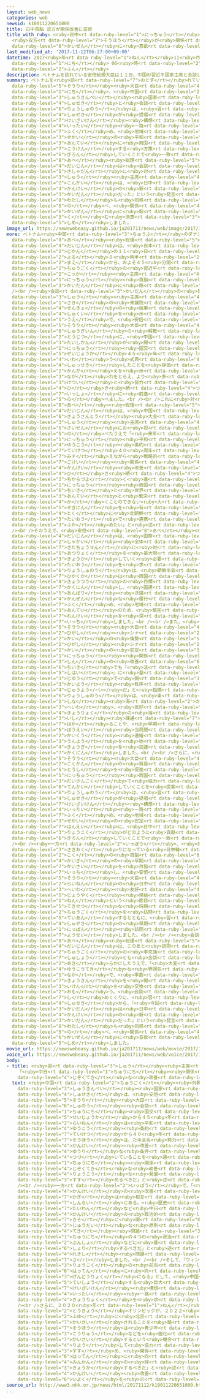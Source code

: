 ```yaml
---
layout: web_news
categories: web
newsid: k10011220651000
title: 日中首脳 双方が関係改善に意欲
title_with_ruby: <ruby>日中<rt data-ruby-level="1">にっちゅう</rt></ruby><ruby>首脳<rt data-ruby-level="6">しゅのう</rt></ruby>
  <ruby>双方<rt data-ruby-level="7">そうほう</rt></ruby>が<ruby>関係<rt data-ruby-level="4">かんけい</rt></ruby><ruby>改善<rt
  data-ruby-level="6">かいぜん</rt></ruby>に<ruby>意欲<rt data-ruby-level="6">いよく</rt></ruby>
last_modified_at: '2017-11-12T06:27:00+09:00'
datetime: 2017<ruby>年<rt data-ruby-level="1">ねん</rt></ruby>11<ruby>月<rt data-ruby-level="1">がつ</rt></ruby>12<ruby>日<rt
  data-ruby-level="1">にち</rt></ruby> 06<ruby>時<rt data-ruby-level="2">じ</rt></ruby>27<ruby>分<rt
  data-ruby-level="2">ふん</rt></ruby>
description: ベトナムを訪れている安倍総理大臣は１１日、中国の習近平国家主席と会談し、両首脳は、習主席が提唱する経済圏構想「一帯一路」を含め、地域や世界の平和と安定に両国が貢献する方策を議論していくことで一致しました。安倍総理大臣は会談のあと記者団に対し、「習主席から『今回は、日中関係の新たなスタートとなる会談だった』という発言があったが、私も同感だ」と述べ、関係改善に取り組む決意を示しました。
summary: ベトナムを<ruby>訪<rt data-ruby-level="7">おとず</rt></ruby>れている<ruby>安倍<rt data-ruby-level="8">あべ</rt></ruby><ruby>総理<rt
  data-ruby-level="5">そうり</rt></ruby><ruby>大臣<rt data-ruby-level="4">だいじん</rt></ruby>は１１<ruby>日<rt
  data-ruby-level="1">にち</rt></ruby>、<ruby>中国<rt data-ruby-level="2">ちゅうごく</rt></ruby>の<ruby>習近平<rt
  data-ruby-level="3">しゅうきんぺい</rt></ruby><ruby>国家<rt data-ruby-level="2">こっか</rt></ruby><ruby>主席<rt
  data-ruby-level="4">しゅせき</rt></ruby>と<ruby>会談<rt data-ruby-level="3">かいだん</rt></ruby>し、<ruby>両首脳<rt
  data-ruby-level="6">りょうしゅのう</rt></ruby>は、<ruby>習<rt data-ruby-level="3">しゅう</rt></ruby><ruby>主席<rt
  data-ruby-level="4">しゅせき</rt></ruby>が<ruby>提唱<rt data-ruby-level="5">ていしょう</rt></ruby>する<ruby>経済圏<rt
  data-ruby-level="7">けいざいけん</rt></ruby><ruby>構想<rt data-ruby-level="5">こうそう</rt></ruby>「<ruby>一帯<rt
  data-ruby-level="4">いったい</rt></ruby><ruby>一路<rt data-ruby-level="3">いちろ</rt></ruby>」を<ruby>含<rt
  data-ruby-level="7">ふく</rt></ruby>め、<ruby>地域<rt data-ruby-level="6">ちいき</rt></ruby>や<ruby>世界<rt
  data-ruby-level="3">せかい</rt></ruby>の<ruby>平和<rt data-ruby-level="3">へいわ</rt></ruby>と<ruby>安定<rt
  data-ruby-level="3">あんてい</rt></ruby>に<ruby>両国<rt data-ruby-level="3">りょうこく</rt></ruby>が<ruby>貢献<rt
  data-ruby-level="7">こうけん</rt></ruby>する<ruby>方策<rt data-ruby-level="6">ほうさく</rt></ruby>を<ruby>議論<rt
  data-ruby-level="6">ぎろん</rt></ruby>していくことで<ruby>一致<rt data-ruby-level="7">いっち</rt></ruby>しました。<ruby>安倍<rt
  data-ruby-level="8">あべ</rt></ruby><ruby>総理<rt data-ruby-level="5">そうり</rt></ruby><ruby>大臣<rt
  data-ruby-level="4">だいじん</rt></ruby>は<ruby>会談<rt data-ruby-level="3">かいだん</rt></ruby>のあと<ruby>記者団<rt
  data-ruby-level="5">きしゃだん</rt></ruby>に<ruby>対<rt data-ruby-level="3">たい</rt></ruby>し、「<ruby>習<rt
  data-ruby-level="3">しゅう</rt></ruby><ruby>主席<rt data-ruby-level="4">しゅせき</rt></ruby>から『<ruby>今回<rt
  data-ruby-level="2">こんかい</rt></ruby>は、<ruby>日中<rt data-ruby-level="1">にっちゅう</rt></ruby><ruby>関係<rt
  data-ruby-level="4">かんけい</rt></ruby>の<ruby>新<rt data-ruby-level="2">あら</rt></ruby>たなスタートとなる<ruby>会談<rt
  data-ruby-level="3">かいだん</rt></ruby>だった』という<ruby>発言<rt data-ruby-level="3">はつげん</rt></ruby>があったが、<ruby>私<rt
  data-ruby-level="8">わたし</rt></ruby>も<ruby>同感<rt data-ruby-level="3">どうかん</rt></ruby>だ」と<ruby>述<rt
  data-ruby-level="5">の</rt></ruby>べ、<ruby>関係<rt data-ruby-level="4">かんけい</rt></ruby><ruby>改善<rt
  data-ruby-level="6">かいぜん</rt></ruby>に<ruby>取<rt data-ruby-level="3">と</rt></ruby>り<ruby>組<rt
  data-ruby-level="3">く</rt></ruby>む<ruby>決意<rt data-ruby-level="3">けつい</rt></ruby>を<ruby>示<rt
  data-ruby-level="5">しめ</rt></ruby>しました。
image_url: https://newswebeasy.github.io/ja201711/news/web/image/2017/11/12/K10011220651_1711120607_1711120609_01_03.jpg
more: ベトナム<ruby>中部<rt data-ruby-level="3">ちゅうぶ</rt></ruby>のダナンを<ruby>訪<rt data-ruby-level="7">おとず</rt></ruby>れている<ruby>安倍<rt
  data-ruby-level="8">あべ</rt></ruby><ruby>総理<rt data-ruby-level="5">そうり</rt></ruby><ruby>大臣<rt
  data-ruby-level="4">だいじん</rt></ruby>は、<ruby>日本<rt data-ruby-level="1">にっぽん</rt></ruby><ruby>時間<rt
  data-ruby-level="2">じかん</rt></ruby>の１１<ruby>日<rt data-ruby-level="1">にち</rt></ruby><ruby>夜<rt
  data-ruby-level="2">よる</rt></ruby>８<ruby>時半<rt data-ruby-level="2">じはん</rt></ruby><ruby>前<rt
  data-ruby-level="2">まえ</rt></ruby>から、およそ４５<ruby>分間<rt data-ruby-level="2">ふんかん</rt></ruby>、<ruby>中国<rt
  data-ruby-level="2">ちゅうごく</rt></ruby>の<ruby>習近平<rt data-ruby-level="3">しゅうきんぺい</rt></ruby><ruby>国家<rt
  data-ruby-level="2">こっか</rt></ruby><ruby>主席<rt data-ruby-level="4">しゅせき</rt></ruby>との<ruby>日中<rt
  data-ruby-level="1">にっちゅう</rt></ruby><ruby>首脳<rt data-ruby-level="6">しゅのう</rt></ruby><ruby>会談<rt
  data-ruby-level="3">かいだん</rt></ruby>に<ruby>臨<rt data-ruby-level="7">のぞ</rt></ruby>みました。<br
  /><br /><ruby>会談<rt data-ruby-level="3">かいだん</rt></ruby>の<ruby>冒頭<rt data-ruby-level="7">ぼうとう</rt></ruby>、<ruby>習<rt
  data-ruby-level="3">しゅう</rt></ruby><ruby>主席<rt data-ruby-level="4">しゅせき</rt></ruby>は、<ruby>先<rt
  data-ruby-level="1">さき</rt></ruby>の<ruby>衆議院<rt data-ruby-level="6">しゅうぎいん</rt></ruby><ruby>選挙<rt
  data-ruby-level="4">せんきょ</rt></ruby>の<ruby>結果<rt data-ruby-level="4">けっか</rt></ruby>に<ruby>祝意<rt
  data-ruby-level="4">しゅくい</rt></ruby>を<ruby>示<rt data-ruby-level="5">しめ</rt></ruby>した<ruby>上<rt
  data-ruby-level="1">うえ</rt></ruby>で、<ruby>安倍<rt data-ruby-level="8">あべ</rt></ruby><ruby>総理<rt
  data-ruby-level="5">そうり</rt></ruby><ruby>大臣<rt data-ruby-level="4">だいじん</rt></ruby>らが<ruby>衆議院<rt
  data-ruby-level="6">しゅうぎいん</rt></ruby>の<ruby>解散<rt data-ruby-level="5">かいさん</rt></ruby><ruby>当日<rt
  data-ruby-level="2">とうじつ</rt></ruby>に、<ruby>中国<rt data-ruby-level="2">ちゅうごく</rt></ruby><ruby>大使館<rt
  data-ruby-level="3">たいしかん</rt></ruby>が<ruby>開<rt data-ruby-level="3">ひら</rt></ruby>いた、<ruby>日中<rt
  data-ruby-level="1">にっちゅう</rt></ruby><ruby>国交<rt data-ruby-level="2">こっこう</rt></ruby><ruby>正常化<rt
  data-ruby-level="5">せいじょうか</rt></ruby>４５<ruby>年<rt data-ruby-level="1">ねん</rt></ruby>などを<ruby>祝<rt
  data-ruby-level="4">いわ</rt></ruby>う<ruby>式典<rt data-ruby-level="4">しきてん</rt></ruby>に<ruby>出席<rt
  data-ruby-level="4">しゅっせき</rt></ruby>したことを<ruby>評価<rt data-ruby-level="5">ひょうか</rt></ruby>する<ruby>考<rt
  data-ruby-level="2">かんが</rt></ruby>えを<ruby>示<rt data-ruby-level="5">しめ</rt></ruby>し「この<ruby>流<rt
  data-ruby-level="3">なが</rt></ruby>れをとらえ、より<ruby>多<rt data-ruby-level="2">おお</rt></ruby>くの<ruby>決意<rt
  data-ruby-level="3">けつい</rt></ruby>と<ruby>努力<rt data-ruby-level="4">どりょく</rt></ruby>により<ruby>引<rt
  data-ruby-level="4">ひ</rt></ruby>き<ruby>続<rt data-ruby-level="4">つづ</rt></ruby>き<ruby>一緒<rt
  data-ruby-level="7">いっしょ</rt></ruby>に<ruby>前進<rt data-ruby-level="3">ぜんしん</rt></ruby>していきたい」と<ruby>述<rt
  data-ruby-level="5">の</rt></ruby>べました。<br /><br />これに<ruby>対<rt data-ruby-level="3">たい</rt></ruby>し、<ruby>安倍<rt
  data-ruby-level="8">あべ</rt></ruby><ruby>総理<rt data-ruby-level="5">そうり</rt></ruby><ruby>大臣<rt
  data-ruby-level="4">だいじん</rt></ruby>は、<ruby>中国<rt data-ruby-level="2">ちゅうごく</rt></ruby><ruby>共産党<rt
  data-ruby-level="6">きょうさんとう</rt></ruby><ruby>大会<rt data-ruby-level="2">たいかい</rt></ruby>での<ruby>習<rt
  data-ruby-level="3">しゅう</rt></ruby><ruby>主席<rt data-ruby-level="4">しゅせき</rt></ruby>の<ruby>再選<rt
  data-ruby-level="5">さいせん</rt></ruby>にお<ruby>祝<rt data-ruby-level="4">いわ</rt></ruby>いを<ruby>述<rt
  data-ruby-level="5">の</rt></ruby>べたうえで「<ruby>来年<rt data-ruby-level="2">らいねん</rt></ruby>の<ruby>日中<rt
  data-ruby-level="1">にっちゅう</rt></ruby><ruby>平和<rt data-ruby-level="3">へいわ</rt></ruby><ruby>友好<rt
  data-ruby-level="4">ゆうこう</rt></ruby><ruby>条約<rt data-ruby-level="5">じょうやく</rt></ruby><ruby>締結<rt
  data-ruby-level="7">ていけつ</rt></ruby>４０<ruby>周年<rt data-ruby-level="4">しゅうねん</rt></ruby>を<ruby>見据<rt
  data-ruby-level="7">みす</rt></ruby>えながら<ruby>戦略的<rt data-ruby-level="5">せんりゃくてき</rt></ruby><ruby>互恵<rt
  data-ruby-level="7">ごけい</rt></ruby><ruby>関係<rt data-ruby-level="4">かんけい</rt></ruby>のもと、<ruby>関係<rt
  data-ruby-level="4">かんけい</rt></ruby><ruby>改善<rt data-ruby-level="6">かいぜん</rt></ruby>を<ruby>引<rt
  data-ruby-level="4">ひ</rt></ruby>き<ruby>続<rt data-ruby-level="4">つづ</rt></ruby>き<ruby>力強<rt
  data-ruby-level="2">ちからづよ</rt></ruby>く<ruby>進<rt data-ruby-level="3">すす</rt></ruby>めたい。<ruby>日中<rt
  data-ruby-level="1">にっちゅう</rt></ruby><ruby>両国<rt data-ruby-level="3">りょうこく</rt></ruby>は<ruby>地域<rt
  data-ruby-level="6">ちいき</rt></ruby>と<ruby>世界<rt data-ruby-level="3">せかい</rt></ruby>の<ruby>安定<rt
  data-ruby-level="3">あんてい</rt></ruby>と<ruby>繁栄<rt data-ruby-level="7">はんえい</rt></ruby>に<ruby>欠<rt
  data-ruby-level="4">か</rt></ruby>くことのできない<ruby>大<rt data-ruby-level="1">おお</rt></ruby>きな<ruby>責任<rt
  data-ruby-level="5">せきにん</rt></ruby>を<ruby>有<rt data-ruby-level="3">ゆう</rt></ruby>している。<ruby>特<rt
  data-ruby-level="4">とく</rt></ruby>に<ruby>北朝鮮<rt data-ruby-level="7">きたちょうせん</rt></ruby>への<ruby>対応<rt
  data-ruby-level="5">たいおう</rt></ruby>で<ruby>連携<rt data-ruby-level="7">れんけい</rt></ruby>をさらに<ruby>深<rt
  data-ruby-level="3">ふか</rt></ruby>めたい」と<ruby>述<rt data-ruby-level="5">の</rt></ruby>べました。<br
  /><br />そのうえで、<ruby>安倍<rt data-ruby-level="8">あべ</rt></ruby><ruby>総理<rt data-ruby-level="5">そうり</rt></ruby><ruby>大臣<rt
  data-ruby-level="4">だいじん</rt></ruby>は、<ruby>国際<rt data-ruby-level="5">こくさい</rt></ruby><ruby>社会<rt
  data-ruby-level="2">しゃかい</rt></ruby><ruby>全体<rt data-ruby-level="3">ぜんたい</rt></ruby>で<ruby>北朝鮮<rt
  data-ruby-level="7">きたちょうせん</rt></ruby>に<ruby>対<rt data-ruby-level="3">たい</rt></ruby>する<ruby>圧力<rt
  data-ruby-level="5">あつりょく</rt></ruby>を<ruby>最大限<rt data-ruby-level="5">さいだいげん</rt></ruby>まで<ruby>強化<rt
  data-ruby-level="3">きょうか</rt></ruby>していく<ruby>必要<rt data-ruby-level="4">ひつよう</rt></ruby>があるとして、さらなる<ruby>対応<rt
  data-ruby-level="5">たいおう</rt></ruby>を<ruby>求<rt data-ruby-level="4">もと</rt></ruby>め、<ruby>両首脳<rt
  data-ruby-level="6">りょうしゅのう</rt></ruby>は、<ruby>朝鮮半島<rt data-ruby-level="7">ちょうせんはんとう</rt></ruby>の<ruby>非核化<rt
  data-ruby-level="7">ひかくか</rt></ruby>は<ruby>両国<rt data-ruby-level="3">りょうこく</rt></ruby>の<ruby>共通<rt
  data-ruby-level="4">きょうつう</rt></ruby>の<ruby>目標<rt data-ruby-level="4">もくひょう</rt></ruby>であることを<ruby>確認<rt
  data-ruby-level="7">かくにん</rt></ruby>し、<ruby>国連<rt data-ruby-level="4">こくれん</rt></ruby><ruby>安保理<rt
  data-ruby-level="5">あんぽり</rt></ruby><ruby>決議<rt data-ruby-level="4">けつぎ</rt></ruby>の<ruby>完全<rt
  data-ruby-level="4">かんぜん</rt></ruby>な<ruby>履行<rt data-ruby-level="7">りこう</rt></ruby>を<ruby>含<rt
  data-ruby-level="7">ふく</rt></ruby>め、<ruby>地域<rt data-ruby-level="6">ちいき</rt></ruby>の<ruby>安定<rt
  data-ruby-level="3">あんてい</rt></ruby>のため、<ruby>緊密<rt data-ruby-level="7">きんみつ</rt></ruby>に<ruby>連携<rt
  data-ruby-level="7">れんけい</rt></ruby>を<ruby>深<rt data-ruby-level="3">ふか</rt></ruby>めていくことで<ruby>一致<rt
  data-ruby-level="7">いっち</rt></ruby>しました。<br /><br />また、<ruby>安倍<rt data-ruby-level="8">あべ</rt></ruby><ruby>総理<rt
  data-ruby-level="5">そうり</rt></ruby><ruby>大臣<rt data-ruby-level="4">だいじん</rt></ruby>は、<ruby>東<rt
  data-ruby-level="2">ひがし</rt></ruby><ruby>シナ<rt data-ruby-level="2">しな</rt></ruby><ruby>海<rt
  data-ruby-level="2">かい</rt></ruby>の<ruby>情勢<rt data-ruby-level="5">じょうせい</rt></ruby>について「<ruby>東<rt
  data-ruby-level="2">ひがし</rt></ruby><ruby>シナ<rt data-ruby-level="2">しな</rt></ruby><ruby>海<rt
  data-ruby-level="2">かい</rt></ruby>の<ruby>安定<rt data-ruby-level="3">あんてい</rt></ruby>なくして、<ruby>日中<rt
  data-ruby-level="1">にっちゅう</rt></ruby><ruby>関係<rt data-ruby-level="4">かんけい</rt></ruby>の<ruby>真<rt
  data-ruby-level="3">しん</rt></ruby>の<ruby>改善<rt data-ruby-level="6">かいぜん</rt></ruby>はない。いかなる<ruby>地域<rt
  data-ruby-level="6">ちいき</rt></ruby>でも『<ruby>法<rt data-ruby-level="4">ほう</rt></ruby>の<ruby>支配<rt
  data-ruby-level="5">しはい</rt></ruby>』に<ruby>基<rt data-ruby-level="7">もと</rt></ruby>づく、<ruby>自由<rt
  data-ruby-level="3">じゆう</rt></ruby>で<ruby>開<rt data-ruby-level="3">ひら</rt></ruby>かれた<ruby>海洋<rt
  data-ruby-level="3">かいよう</rt></ruby><ruby>秩序<rt data-ruby-level="7">ちつじょ</rt></ruby>が<ruby>重要<rt
  data-ruby-level="4">じゅうよう</rt></ruby>だ」と<ruby>指摘<rt data-ruby-level="7">してき</rt></ruby>しました。そのうえで、<ruby>両首脳<rt
  data-ruby-level="6">りょうしゅのう</rt></ruby>は、<ruby>東<rt data-ruby-level="2">ひがし</rt></ruby><ruby>シナ<rt
  data-ruby-level="2">しな</rt></ruby><ruby>海<rt data-ruby-level="2">かい</rt></ruby>を、<ruby>平和<rt
  data-ruby-level="3">へいわ</rt></ruby>、<ruby>友好<rt data-ruby-level="4">ゆうこう</rt></ruby>、<ruby>協力<rt
  data-ruby-level="4">きょうりょく</rt></ruby>の<ruby>海<rt data-ruby-level="2">うみ</rt></ruby>とするべく<ruby>意思<rt
  data-ruby-level="3">いし</rt></ruby><ruby>疎通<rt data-ruby-level="7">そつう</rt></ruby>を<ruby>図<rt
  data-ruby-level="7">はか</rt></ruby>ることや、<ruby>早期<rt data-ruby-level="3">そうき</rt></ruby>に、<ruby>防衛<rt
  data-ruby-level="5">ぼうえい</rt></ruby><ruby>当局間<rt data-ruby-level="3">とうきょくかん</rt></ruby>の<ruby>海空<rt
  data-ruby-level="2">かいくう</rt></ruby><ruby>連絡<rt data-ruby-level="7">れんらく</rt></ruby>メカニズムの<ruby>運用<rt
  data-ruby-level="3">うんよう</rt></ruby>を<ruby>始<rt data-ruby-level="3">はじ</rt></ruby>めるために<ruby>協議<rt
  data-ruby-level="4">きょうぎ</rt></ruby>を<ruby>加速<rt data-ruby-level="4">かそく</rt></ruby>することを<ruby>確認<rt
  data-ruby-level="7">かくにん</rt></ruby>しました。<br /><br />さらに、<ruby>安倍<rt data-ruby-level="8">あべ</rt></ruby><ruby>総理<rt
  data-ruby-level="5">そうり</rt></ruby><ruby>大臣<rt data-ruby-level="4">だいじん</rt></ruby>は、２<ruby>国間<rt
  data-ruby-level="2">こくかん</rt></ruby>の<ruby>貿易<rt data-ruby-level="5">ぼうえき</rt></ruby>・<ruby>投資<rt
  data-ruby-level="5">とうし</rt></ruby>を<ruby>促進<rt data-ruby-level="7">そくしん</rt></ruby>するだけでなく、<ruby>日中<rt
  data-ruby-level="1">にっちゅう</rt></ruby><ruby>両国<rt data-ruby-level="3">りょうこく</rt></ruby>が<ruby>第三国<rt
  data-ruby-level="3">だいさんごく</rt></ruby>で<ruby>協力<rt data-ruby-level="4">きょうりょく</rt></ruby>してビジネスを<ruby>展開<rt
  data-ruby-level="6">てんかい</rt></ruby>していくことを<ruby>提案<rt data-ruby-level="5">ていあん</rt></ruby>し、<ruby>両首脳<rt
  data-ruby-level="6">りょうしゅのう</rt></ruby>は、<ruby>習<rt data-ruby-level="3">しゅう</rt></ruby><ruby>主席<rt
  data-ruby-level="4">しゅせき</rt></ruby>が<ruby>提唱<rt data-ruby-level="5">ていしょう</rt></ruby>する<ruby>経済圏<rt
  data-ruby-level="7">けいざいけん</rt></ruby><ruby>構想<rt data-ruby-level="5">こうそう</rt></ruby>「<ruby>一帯<rt
  data-ruby-level="4">いったい</rt></ruby><ruby>一路<rt data-ruby-level="3">いちろ</rt></ruby>」を<ruby>含<rt
  data-ruby-level="7">ふく</rt></ruby>め、<ruby>地域<rt data-ruby-level="6">ちいき</rt></ruby>や<ruby>世界<rt
  data-ruby-level="3">せかい</rt></ruby>の<ruby>安定<rt data-ruby-level="3">あんてい</rt></ruby>と<ruby>繁栄<rt
  data-ruby-level="7">はんえい</rt></ruby>に、<ruby>日中<rt data-ruby-level="1">にっちゅう</rt></ruby><ruby>両国<rt
  data-ruby-level="3">りょうこく</rt></ruby>がどのように<ruby>貢献<rt data-ruby-level="7">こうけん</rt></ruby>していくのか<ruby>議論<rt
  data-ruby-level="6">ぎろん</rt></ruby>していくことで<ruby>一致<rt data-ruby-level="7">いっち</rt></ruby>しました。<br
  /><br /><ruby>一方<rt data-ruby-level="2">いっぽう</rt></ruby>、<ruby>両首脳<rt data-ruby-level="6">りょうしゅのう</rt></ruby>は、<ruby>先送<rt
  data-ruby-level="3">さきおく</rt></ruby>りになっている<ruby>日中韓<rt data-ruby-level="7">にっちゅうかん</rt></ruby>３か<ruby>国<rt
  data-ruby-level="2">こく</rt></ruby>の<ruby>首脳<rt data-ruby-level="6">しゅのう</rt></ruby><ruby>会議<rt
  data-ruby-level="4">かいぎ</rt></ruby>の<ruby>早期<rt data-ruby-level="3">そうき</rt></ruby><ruby>開催<rt
  data-ruby-level="7">かいさい</rt></ruby>を<ruby>目指<rt data-ruby-level="3">めざ</rt></ruby>していくことで<ruby>一致<rt
  data-ruby-level="7">いっち</rt></ruby>し、<ruby>安倍<rt data-ruby-level="8">あべ</rt></ruby><ruby>総理<rt
  data-ruby-level="5">そうり</rt></ruby><ruby>大臣<rt data-ruby-level="4">だいじん</rt></ruby>は、<ruby>来年<rt
  data-ruby-level="2">らいねん</rt></ruby>の<ruby>日中<rt data-ruby-level="1">にっちゅう</rt></ruby><ruby>平和<rt
  data-ruby-level="3">へいわ</rt></ruby><ruby>友好<rt data-ruby-level="4">ゆうこう</rt></ruby><ruby>条約<rt
  data-ruby-level="5">じょうやく</rt></ruby><ruby>締結<rt data-ruby-level="7">ていけつ</rt></ruby>４０<ruby>年<rt
  data-ruby-level="1">ねん</rt></ruby>という<ruby>節目<rt data-ruby-level="4">ふしめ</rt></ruby>をとらえ、みずからが<ruby>適切<rt
  data-ruby-level="5">てきせつ</rt></ruby>な<ruby>時期<rt data-ruby-level="3">じき</rt></ruby>に<ruby>中国<rt
  data-ruby-level="2">ちゅうごく</rt></ruby>を<ruby>訪問<rt data-ruby-level="6">ほうもん</rt></ruby>することを<ruby>提案<rt
  data-ruby-level="5">ていあん</rt></ruby>するとともに、<ruby>習<rt data-ruby-level="3">しゅう</rt></ruby><ruby>主席<rt
  data-ruby-level="4">しゅせき</rt></ruby>の<ruby>早期<rt data-ruby-level="3">そうき</rt></ruby>の<ruby>日本<rt
  data-ruby-level="1">にっぽん</rt></ruby><ruby>訪問<rt data-ruby-level="6">ほうもん</rt></ruby>を<ruby>要請<rt
  data-ruby-level="7">ようせい</rt></ruby>しました。<br /><br /><ruby>会談<rt data-ruby-level="3">かいだん</rt></ruby>のあと、<ruby>安倍<rt
  data-ruby-level="8">あべ</rt></ruby><ruby>総理<rt data-ruby-level="5">そうり</rt></ruby><ruby>大臣<rt
  data-ruby-level="4">だいじん</rt></ruby>は、このあと<ruby>訪問<rt data-ruby-level="6">ほうもん</rt></ruby>するフィリピンで、<ruby>中国<rt
  data-ruby-level="2">ちゅうごく</rt></ruby>の<ruby>李克強<rt data-ruby-level="8">りこくきょう</rt></ruby><ruby>首相<rt
  data-ruby-level="7">しゅしょう</rt></ruby>とも<ruby>会談<rt data-ruby-level="3">かいだん</rt></ruby>することを<ruby>明<rt
  data-ruby-level="2">あき</rt></ruby>らかにしたうえで、「<ruby>大変<rt data-ruby-level="4">たいへん</rt></ruby><ruby>友好的<rt
  data-ruby-level="4">ゆうこうてき</rt></ruby>な<ruby>雰囲気<rt data-ruby-level="7">ふんいき</rt></ruby>の<ruby>中<rt
  data-ruby-level="1">なか</rt></ruby>で、<ruby>率直<rt data-ruby-level="7">そっちょく</rt></ruby>に<ruby>胸襟<rt
  data-ruby-level="7">きょうきん</rt></ruby>を<ruby>開<rt data-ruby-level="3">ひら</rt></ruby>いて<ruby>意見<rt
  data-ruby-level="3">いけん</rt></ruby>を<ruby>交換<rt data-ruby-level="7">こうかん</rt></ruby>できたと<ruby>思<rt
  data-ruby-level="2">おも</rt></ruby>う。<ruby>会談<rt data-ruby-level="3">かいだん</rt></ruby>の<ruby>締<rt
  data-ruby-level="7">し</rt></ruby>めくくりに、<ruby>習<rt data-ruby-level="3">しゅう</rt></ruby><ruby>主席<rt
  data-ruby-level="4">しゅせき</rt></ruby>から、『<ruby>今回<rt data-ruby-level="2">こんかい</rt></ruby>の<ruby>会談<rt
  data-ruby-level="3">かいだん</rt></ruby>は<ruby>日中<rt data-ruby-level="1">にっちゅう</rt></ruby><ruby>関係<rt
  data-ruby-level="4">かんけい</rt></ruby>の<ruby>新<rt data-ruby-level="2">あら</rt></ruby>たなスタートとなる<ruby>会談<rt
  data-ruby-level="3">かいだん</rt></ruby>だった』という<ruby>発言<rt data-ruby-level="3">はつげん</rt></ruby>があったが、<ruby>私<rt
  data-ruby-level="8">わたし</rt></ruby>も<ruby>同感<rt data-ruby-level="3">どうかん</rt></ruby>だ」と<ruby>述<rt
  data-ruby-level="5">の</rt></ruby>べ、<ruby>関係<rt data-ruby-level="4">かんけい</rt></ruby><ruby>改善<rt
  data-ruby-level="6">かいぜん</rt></ruby>に<ruby>意欲<rt data-ruby-level="6">いよく</rt></ruby>を<ruby>示<rt
  data-ruby-level="5">しめ</rt></ruby>しました。
movie_url: https://newswebeasy.github.io/ja201711/news/web/movie/2017/11/12/k10011220651_201711120607_201711120608.mp4
voice_url: https://newswebeasy.github.io/ja201711/news/web/voice/2017/11/12/k10011220651_201711120607_201711120608.mp3
body:
- title: <ruby>習<rt data-ruby-level="3">しゅう</rt></ruby><ruby>主席<rt data-ruby-level="4">しゅせき</rt></ruby>
    「<ruby>中日<rt data-ruby-level="1">ちゅうにち</rt></ruby><ruby>関係<rt data-ruby-level="4">かんけい</rt></ruby>の<ruby>持続的<rt
    data-ruby-level="4">じぞくてき</rt></ruby>な<ruby>改善<rt data-ruby-level="6">かいぜん</rt></ruby>を」
  text: <ruby>中国<rt data-ruby-level="2">ちゅうごく</rt></ruby><ruby>外務省<rt data-ruby-level="5">がいむしょう</rt></ruby>によりますと、<ruby>習近平<rt
    data-ruby-level="3">しゅうきんぺい</rt></ruby><ruby>国家<rt data-ruby-level="2">こっか</rt></ruby><ruby>主席<rt
    data-ruby-level="4">しゅせき</rt></ruby>は、<ruby>安倍<rt data-ruby-level="8">あべ</rt></ruby><ruby>総理<rt
    data-ruby-level="5">そうり</rt></ruby><ruby>大臣<rt data-ruby-level="4">だいじん</rt></ruby>との<ruby>首脳<rt
    data-ruby-level="6">しゅのう</rt></ruby><ruby>会談<rt data-ruby-level="3">かいだん</rt></ruby>で、「ことしは、<ruby>中日<rt
    data-ruby-level="1">ちゅうにち</rt></ruby><ruby>国交<rt data-ruby-level="2">こっこう</rt></ruby><ruby>正常化<rt
    data-ruby-level="5">せいじょうか</rt></ruby>から４５<ruby>年<rt data-ruby-level="1">ねん</rt></ruby>で、<ruby>来年<rt
    data-ruby-level="2">らいねん</rt></ruby>は<ruby>平和<rt data-ruby-level="3">へいわ</rt></ruby><ruby>友好<rt
    data-ruby-level="4">ゆうこう</rt></ruby><ruby>条約<rt data-ruby-level="5">じょうやく</rt></ruby>の<ruby>締結<rt
    data-ruby-level="7">ていけつ</rt></ruby>から４０<ruby>年<rt data-ruby-level="1">ねん</rt></ruby>だ。<ruby>双方<rt
    data-ruby-level="7">そうほう</rt></ruby>は、たゆまぬ<ruby>努力<rt data-ruby-level="4">どりょく</rt></ruby>や<ruby>関係<rt
    data-ruby-level="4">かんけい</rt></ruby><ruby>改善<rt data-ruby-level="6">かいぜん</rt></ruby>に<ruby>有利<rt
    data-ruby-level="4">ゆうり</rt></ruby>な<ruby>条件<rt data-ruby-level="5">じょうけん</rt></ruby>が<ruby>続<rt
    data-ruby-level="4">つづ</rt></ruby>いていることを<ruby>通<rt data-ruby-level="2">つう</rt></ruby>じて<ruby>中日<rt
    data-ruby-level="1">ちゅうにち</rt></ruby><ruby>関係<rt data-ruby-level="4">かんけい</rt></ruby>の<ruby>持続的<rt
    data-ruby-level="4">じぞくてき</rt></ruby>な<ruby>改善<rt data-ruby-level="6">かいぜん</rt></ruby>と<ruby>良好<rt
    data-ruby-level="4">りょうこう</rt></ruby>な<ruby>発展<rt data-ruby-level="6">はってん</rt></ruby>を<ruby>進<rt
    data-ruby-level="3">すす</rt></ruby>めるべきだ」と<ruby>述<rt data-ruby-level="5">の</rt></ruby>べたということです。<br
    /><br /><ruby>一方<rt data-ruby-level="2">いっぽう</rt></ruby>で、「<ruby>中日<rt data-ruby-level="1">ちゅうにち</rt></ruby><ruby>関係<rt
    data-ruby-level="4">かんけい</rt></ruby>の<ruby>改善<rt data-ruby-level="6">かいぜん</rt></ruby>の<ruby>鍵<rt
    data-ruby-level="7">かぎ</rt></ruby>は<ruby>相互<rt data-ruby-level="7">そうご</rt></ruby><ruby>信頼<rt
    data-ruby-level="7">しんらい</rt></ruby>にある。<ruby>歴史<rt data-ruby-level="4">れきし</rt></ruby>や<ruby>台湾<rt
    data-ruby-level="7">たいわん</rt></ruby>など<ruby>中日<rt data-ruby-level="1">ちゅうにち</rt></ruby><ruby>関係<rt
    data-ruby-level="4">かんけい</rt></ruby>の<ruby>政治的<rt data-ruby-level="5">せいじてき</rt></ruby><ruby>基礎<rt
    data-ruby-level="7">きそ</rt></ruby>に<ruby>関<rt data-ruby-level="8">かか</rt></ruby>わる<ruby>重大<rt
    data-ruby-level="3">じゅうだい</rt></ruby>な<ruby>原則<rt data-ruby-level="5">げんそく</rt></ruby><ruby>的<rt
    data-ruby-level="4">てき</rt></ruby><ruby>問題<rt data-ruby-level="3">もんだい</rt></ruby>については、<ruby>中日<rt
    data-ruby-level="1">ちゅうにち</rt></ruby>の４つの<ruby>政治<rt data-ruby-level="5">せいじ</rt></ruby><ruby>文書<rt
    data-ruby-level="2">ぶんしょ</rt></ruby>などに<ruby>基<rt data-ruby-level="7">もと</rt></ruby>づいて<ruby>処理<rt
    data-ruby-level="6">しょり</rt></ruby>するべきだ」と<ruby>述<rt data-ruby-level="5">の</rt></ruby>べ、<ruby>歴史<rt
    data-ruby-level="4">れきし</rt></ruby><ruby>問題<rt data-ruby-level="3">もんだい</rt></ruby>などについてくぎを<ruby>刺<rt
    data-ruby-level="7">さ</rt></ruby>しました。<br /><br />そして、「ウィンウィンの<ruby>協力<rt data-ruby-level="4">きょうりょく</rt></ruby>が<ruby>両国<rt
    data-ruby-level="3">りょうこく</rt></ruby>の<ruby>前向<rt data-ruby-level="3">まえむ</rt></ruby>きな<ruby>発展<rt
    data-ruby-level="6">はってん</rt></ruby>に<ruby>向<rt data-ruby-level="3">む</rt></ruby>けた<ruby>原動力<rt
    data-ruby-level="3">げんどうりょく</rt></ruby>になる」として、<ruby>中国<rt data-ruby-level="2">ちゅうごく</rt></ruby>が<ruby>提唱<rt
    data-ruby-level="5">ていしょう</rt></ruby>する<ruby>巨大<rt data-ruby-level="7">きょだい</rt></ruby><ruby>経済圏<rt
    data-ruby-level="7">けいざいけん</rt></ruby><ruby>構想<rt data-ruby-level="5">こうそう</rt></ruby>、「<ruby>一帯<rt
    data-ruby-level="4">いったい</rt></ruby><ruby>一路<rt data-ruby-level="3">いちろ</rt></ruby>」などで<ruby>協力<rt
    data-ruby-level="4">きょうりょく</rt></ruby>を<ruby>求<rt data-ruby-level="4">もと</rt></ruby>めました。<br
    /><br />さらに、２０２０<ruby>年<rt data-ruby-level="1">ねん</rt></ruby><ruby>夏<rt data-ruby-level="2">なつ</rt></ruby>に<ruby>東京<rt
    data-ruby-level="2">とうきょう</rt></ruby>オリンピックが、２０２２<ruby>年<rt data-ruby-level="1">ねん</rt></ruby><ruby>冬<rt
    data-ruby-level="2">ふゆ</rt></ruby>に<ruby>北京<rt data-ruby-level="8">ぺきん</rt></ruby>オリンピックが<ruby>開催<rt
    data-ruby-level="7">かいさい</rt></ruby>されることを<ruby>踏<rt data-ruby-level="7">ふ</rt></ruby>まえ、「<ruby>双方<rt
    data-ruby-level="7">そうほう</rt></ruby>は<ruby>青少年<rt data-ruby-level="2">せいしょうねん</rt></ruby><ruby>交流<rt
    data-ruby-level="3">こうりゅう</rt></ruby>などを<ruby>強化<rt data-ruby-level="3">きょうか</rt></ruby>し、ともにオリンピックを<ruby>開催<rt
    data-ruby-level="7">かいさい</rt></ruby>するという<ruby>機会<rt data-ruby-level="4">きかい</rt></ruby>を<ruby>利用<rt
    data-ruby-level="4">りよう</rt></ruby>して<ruby>協力<rt data-ruby-level="4">きょうりょく</rt></ruby>を<ruby>進<rt
    data-ruby-level="3">すす</rt></ruby>め、<ruby>関係<rt data-ruby-level="4">かんけい</rt></ruby><ruby>発展<rt
    data-ruby-level="6">はってん</rt></ruby>に<ruby>向<rt data-ruby-level="3">む</rt></ruby>けた<ruby>民間<rt
    data-ruby-level="4">みんかん</rt></ruby>の<ruby>絆<rt data-ruby-level="7">きずな</rt></ruby>を<ruby>強化<rt
    data-ruby-level="3">きょうか</rt></ruby>するべきだ」と<ruby>述<rt data-ruby-level="5">の</rt></ruby>べて、<ruby>関係<rt
    data-ruby-level="4">かんけい</rt></ruby><ruby>改善<rt data-ruby-level="6">かいぜん</rt></ruby>に<ruby>意欲<rt
    data-ruby-level="6">いよく</rt></ruby>を<ruby>示<rt data-ruby-level="5">しめ</rt></ruby>しました。
source_url: http://www3.nhk.or.jp/news/html/20171112/k10011220651000.html
...
```

